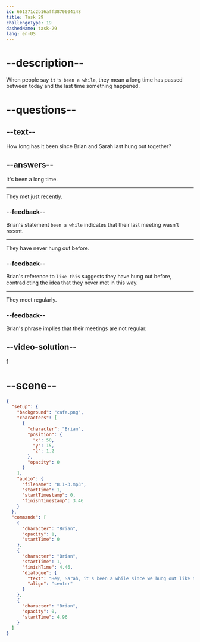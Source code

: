 ```yaml
---
id: 661271c2b16aff3870604148
title: Task 29
challengeType: 19
dashedName: task-29
lang: en-US
---
```


<!-- (Audio) Brian: Hey, Sarah! It's been a while since we hung out like this. -->

# --description--

When people say `it's been a while`, they mean a long time has passed between today and the last time something happened. 

# --questions--

## --text--

How long has it been since Brian and Sarah last hung out together?

## --answers--

It's been a long time.

---

They met just recently.

### --feedback--

Brian's statement `been a while` indicates that their last meeting wasn't recent.

---

They have never hung out before.

### --feedback--

Brian's reference to `like this` suggests they have hung out before, contradicting the idea that they never met in this way.

---

They meet regularly.

### --feedback--

Brian's phrase implies that their meetings are not regular.

## --video-solution--

1

# --scene--

```json
{
  "setup": {
    "background": "cafe.png",
    "characters": [
      {
        "character": "Brian",
        "position": {
          "x": 50,
          "y": 15,
          "z": 1.2
        },
        "opacity": 0
      }
    ],
    "audio": {
      "filename": "8.1-3.mp3",
      "startTime": 1,
      "startTimestamp": 0,
      "finishTimestamp": 3.46
    }
  },
  "commands": [
    {
      "character": "Brian",
      "opacity": 1,
      "startTime": 0
    },
    {
      "character": "Brian",
      "startTime": 1,
      "finishTime": 4.46,
      "dialogue": {
        "text": "Hey, Sarah, it's been a while since we hung out like this.",
        "align": "center"
      }
    },
    {
      "character": "Brian",
      "opacity": 0,
      "startTime": 4.96
    }
  ]
}
```

